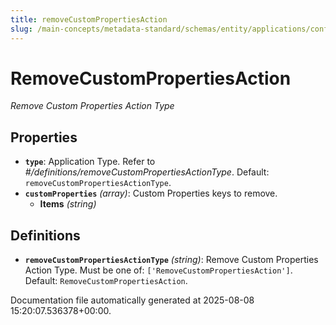 ```yaml
---
title: removeCustomPropertiesAction
slug: /main-concepts/metadata-standard/schemas/entity/applications/configuration/external/automator/removecustompropertiesaction
---
```


# RemoveCustomPropertiesAction

*Remove Custom Properties Action Type*

## Properties

- **`type`**: Application Type. Refer to *#/definitions/removeCustomPropertiesActionType*. Default: `removeCustomPropertiesActionType`.
- **`customProperties`** *(array)*: Custom Properties keys to remove.
  - **Items** *(string)*
## Definitions

- **`removeCustomPropertiesActionType`** *(string)*: Remove Custom Properties Action Type. Must be one of: `['RemoveCustomPropertiesAction']`. Default: `RemoveCustomPropertiesAction`.


Documentation file automatically generated at 2025-08-08 15:20:07.536378+00:00.
